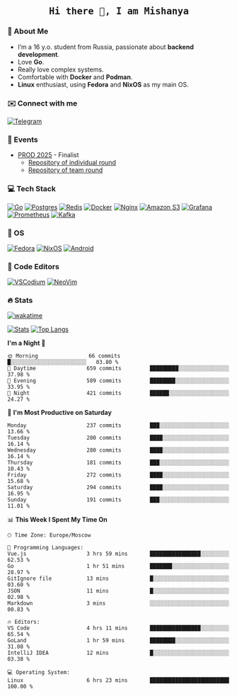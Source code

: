 <h2 align='center'><samp><strong>Hi there 👋, I am Mishanya</strong></samp></h2>

### 🚀 About Me

- I’m a 16 y.o. student from Russia, passionate about **backend development**.
- Love **Go**.
- Really love complex systems.
- Comfortable with **Docker** and **Podman**.
- **Linux** enthusiast, using **Fedora** and **NixOS** as my main OS.

### ✉️ Connect with me

[![Telegram](https://img.shields.io/badge/Telegram-2CA5E0?style=for-the-badge&logo=telegram&logoColor=white)](https://t.me/misshanya7)

### 📅 Events

- [PROD 2025](https://prodcontest.ru) - Finalist
  - [Repository of individual round](https://github.com/misshanya/PROD2025-final-individual)
  - [Repository of team round](https://github.com/Central-University-IT-prod/2025-final-command-team-32-prod-final-team/)

### 💻 Tech Stack

[![Go](https://img.shields.io/badge/Go-%2300ADD8.svg?style=for-the-badge&logo=go&logoColor=white)](https://go.dev)
[![Postgres](https://img.shields.io/badge/Postgres-%23316192.svg?style=for-the-badge&logo=postgresql&logoColor=white)](https://postgresql.org)
[![Redis](https://img.shields.io/badge/redis-%23DD0031.svg?style=for-the-badge&logo=redis&logoColor=white)](https://redis.io)
[![Docker](https://img.shields.io/badge/Docker-2496ED?style=for-the-badge&logo=docker&logoColor=fff)](https://docker.com)
[![Nginx](https://img.shields.io/badge/nginx-%23009639.svg?style=for-the-badge&logo=nginx&logoColor=white)](https://nginx.org)
[![Amazon S3](https://img.shields.io/badge/Amazon%20S3-FF9900?style=for-the-badge&logo=amazons3&logoColor=white)](https://aws.amazon.com/s3)
[![Grafana](https://img.shields.io/badge/Grafana-F2F4F9?style=for-the-badge&logo=grafana&logoColor=orange&labelColor=F2F4F9)](https://grafana.com)
[![Prometheus](https://img.shields.io/badge/Prometheus-000000?style=for-the-badge&logo=prometheus&labelColor=000000)](https://prometheus.io)
[![Kafka](https://img.shields.io/badge/Apache_Kafka-231F20?style=for-the-badge&logo=apache-kafka&logoColor=white)](https://kafka.apache.org)

### 🐧 OS

[![Fedora](https://img.shields.io/badge/Fedora-51A2DA?style=for-the-badge&logo=fedora&logoColor=fff)](https://fedoraproject.org)
[![NixOS](https://img.shields.io/badge/NixOS-5277C3?style=for-the-badge&logo=nixos&logoColor=white)](https://nixos.org)
[![Android](https://img.shields.io/badge/Android-3DDC84?style=for-the-badge&logo=android&logoColor=white)](https://android.com)

### 📝 Code Editors

[![VSCodium](https://img.shields.io/badge/VSCodium-2F80ED?style=for-the-badge&logo=vscodium&logoColor=fff)](https://vscodium.com)
[![NeoVim](https://img.shields.io/badge/NeoVim-%2357A143.svg?&style=for-the-badge&logo=neovim&logoColor=white)](https://neovim.io)

### 🔥 Stats

[![wakatime](https://wakatime.com/badge/user/6c2e820c-673b-4690-9190-7b15c368b37f.svg?style=for-the-badge)](https://wakatime.com/@misshanya)

[![Stats](https://github-readme-stats.vercel.app/api?username=misshanya&show_icons=true&theme=dracula)](#)
[![Top Langs](https://github-readme-stats.vercel.app/api/top-langs/?username=misshanya&layout=compact&theme=dracula)](#)

<!--START_SECTION:waka-->
**I'm a Night 🦉** 

```text
🌞 Morning                66 commits          █░░░░░░░░░░░░░░░░░░░░░░░░   03.80 % 
🌆 Daytime                659 commits         █████████░░░░░░░░░░░░░░░░   37.98 % 
🌃 Evening                589 commits         ████████░░░░░░░░░░░░░░░░░   33.95 % 
🌙 Night                  421 commits         ██████░░░░░░░░░░░░░░░░░░░   24.27 % 
```
📅 **I'm Most Productive on Saturday** 

```text
Monday                   237 commits         ███░░░░░░░░░░░░░░░░░░░░░░   13.66 % 
Tuesday                  280 commits         ████░░░░░░░░░░░░░░░░░░░░░   16.14 % 
Wednesday                280 commits         ████░░░░░░░░░░░░░░░░░░░░░   16.14 % 
Thursday                 181 commits         ███░░░░░░░░░░░░░░░░░░░░░░   10.43 % 
Friday                   272 commits         ████░░░░░░░░░░░░░░░░░░░░░   15.68 % 
Saturday                 294 commits         ████░░░░░░░░░░░░░░░░░░░░░   16.95 % 
Sunday                   191 commits         ███░░░░░░░░░░░░░░░░░░░░░░   11.01 % 
```


📊 **This Week I Spent My Time On** 

```text
🕑︎ Time Zone: Europe/Moscow

💬 Programming Languages: 
Vue.js                   3 hrs 59 mins       ████████████████░░░░░░░░░   62.53 % 
Go                       1 hr 51 mins        ███████░░░░░░░░░░░░░░░░░░   28.97 % 
GitIgnore file           13 mins             █░░░░░░░░░░░░░░░░░░░░░░░░   03.60 % 
JSON                     11 mins             █░░░░░░░░░░░░░░░░░░░░░░░░   02.98 % 
Markdown                 3 mins              ░░░░░░░░░░░░░░░░░░░░░░░░░   00.83 % 

🔥 Editors: 
VS Code                  4 hrs 11 mins       ████████████████░░░░░░░░░   65.54 % 
GoLand                   1 hr 59 mins        ████████░░░░░░░░░░░░░░░░░   31.08 % 
IntelliJ IDEA            12 mins             █░░░░░░░░░░░░░░░░░░░░░░░░   03.38 % 

💻 Operating System: 
Linux                    6 hrs 23 mins       █████████████████████████   100.00 % 
```


<!--END_SECTION:waka-->
